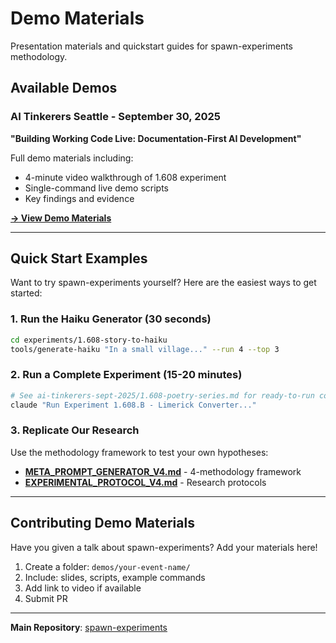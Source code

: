 # Demo Materials

Presentation materials and quickstart guides for spawn-experiments methodology.

## Available Demos

### AI Tinkerers Seattle - September 30, 2025
**"Building Working Code Live: Documentation-First AI Development"**

Full demo materials including:
- 4-minute video walkthrough of 1.608 experiment
- Single-command live demo scripts
- Key findings and evidence

**[→ View Demo Materials](ai-tinkerers-sept-2025/)**

---

## Quick Start Examples

Want to try spawn-experiments yourself? Here are the easiest ways to get started:

### 1. Run the Haiku Generator (30 seconds)
```bash
cd experiments/1.608-story-to-haiku
tools/generate-haiku "In a small village..." --run 4 --top 3
```

### 2. Run a Complete Experiment (15-20 minutes)
```bash
# See ai-tinkerers-sept-2025/1.608-poetry-series.md for ready-to-run commands
claude "Run Experiment 1.608.B - Limerick Converter..."
```

### 3. Replicate Our Research
Use the methodology framework to test your own hypotheses:
- **[META_PROMPT_GENERATOR_V4.md](../META_PROMPT_GENERATOR_V4.md)** - 4-methodology framework
- **[EXPERIMENTAL_PROTOCOL_V4.md](../protocols/EXPERIMENTAL_PROTOCOL_V4.md)** - Research protocols

---

## Contributing Demo Materials

Have you given a talk about spawn-experiments? Add your materials here!

1. Create a folder: `demos/your-event-name/`
2. Include: slides, scripts, example commands
3. Add link to video if available
4. Submit PR

---

**Main Repository**: [spawn-experiments](https://github.com/ivantohelpyou/spawn-experiments)
